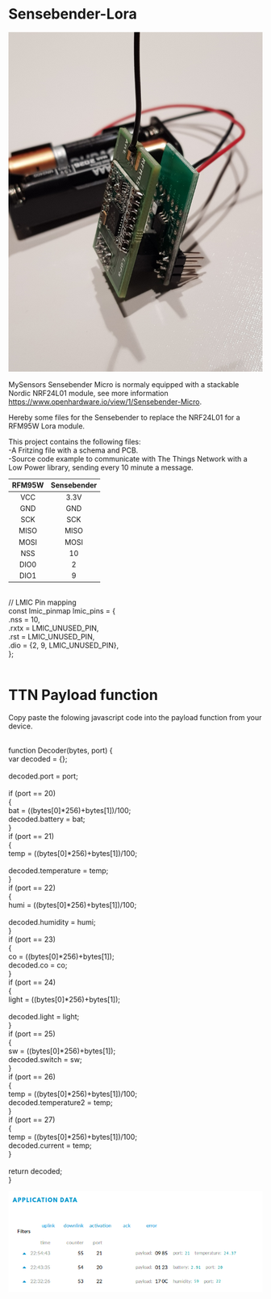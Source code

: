 # Sensebender-Lora

<picture>
  <img src="https://raw.githubusercontent.com/bvdbrule/Sensebender-Lora/master/Sensebender%2BRFM95.jpg" alt="Sensebender with Lora RFM95W" style="width:auto;">
</picture>

MySensors Sensebender Micro is normaly equipped with a stackable Nordic NRF24L01 module, see more information https://www.openhardware.io/view/1/Sensebender-Micro.


Hereby some files for the Sensebender to replace the NRF24L01 for a RFM95W Lora module.

This project contains the following files:<br>
-A Fritzing file with a schema and PCB.<br>
-Source code example to communicate with The Things Network with a Low Power library,  sending every 10 minute a message.<br>


<table>
<thead>
<tr>
<th align="center">RFM95W</th>
<th align="center">Sensebender</th>
</tr>
</thead>
<tbody>
<tr>
<td align="center">VCC</td>
<td align="center">3.3V</td>
</tr>
<tr>
<td align="center">GND</td>
<td align="center">GND</td>
</tr>
<tr>
<td align="center">SCK</td>
<td align="center">SCK</td>
</tr>
<tr>
<td align="center">MISO</td>
<td align="center">MISO</td>
</tr>
<tr>
<td align="center">MOSI</td>
<td align="center">MOSI</td>
</tr>
<tr>
<td align="center">NSS</td>
<td align="center">10</td>
</tr>
<tr>
<td align="center">DIO0</td>
<td align="center">2</td>
</tr>
<tr>
<td align="center">DIO1</td>
<td align="center">9</td>
</tr></tbody></table>
<br>
// LMIC Pin mapping<br>
const lmic_pinmap lmic_pins = {<br>
    .nss = 10,<br>
    .rxtx = LMIC_UNUSED_PIN,<br>
    .rst = LMIC_UNUSED_PIN,<br>
    .dio = {2, 9, LMIC_UNUSED_PIN},<br>
};<br>
<br>


# TTN Payload function
Copy paste the folowing javascript code into the payload function from your device.<br>
<br>

function Decoder(bytes, port) {<br>
  var decoded = {};<br>
<br>
  decoded.port = port;<br>
<br>
  if (port == 20)<br>
  {<br>
    bat = ((bytes[0]*256)+bytes[1])/100;<br> 
    decoded.battery = bat;<br>
  }<br>
  if (port == 21)<br>
  {<br>
    temp = ((bytes[0]*256)+bytes[1])/100;<br>  
    decoded.temperature = temp;<br>
  }<br>
  if (port == 22)<br>
  {<br>
    humi = ((bytes[0]*256)+bytes[1])/100;<br>  
    decoded.humidity = humi;<br>
  }<br>
  if (port == 23)<br>
  {<br>
    co = ((bytes[0]*256)+bytes[1]); <br> 
    decoded.co = co;    <br>
  }<br>
  if (port == 24)<br>
  {<br>
    light = ((bytes[0]*256)+bytes[1]);<br>  
    decoded.light = light;    <br>
  }<br>
  if (port == 25)<br>
  {<br>
    sw = ((bytes[0]*256)+bytes[1]);  <br>
    decoded.switch = sw;    <br>
  }  <br>
  if (port == 26)<br>
  {<br>
    temp = ((bytes[0]*256)+bytes[1])/100;  <br>
    decoded.temperature2 = temp;<br>
  }<br>
    if (port == 27)<br>
  {<br>
    temp = ((bytes[0]*256)+bytes[1])/100;  <br>
    decoded.current = temp;<br>
  }<br>
<br>
  return decoded;<br>
}<br>


<picture>
  <img src="https://raw.githubusercontent.com/bvdbrule/Sensebender-Lora/master/TTN-payload.png" alt="TTN-Payload" style="width:auto;">
</picture>


